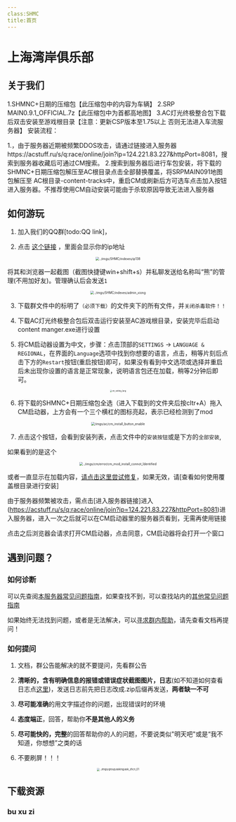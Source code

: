 ```yaml
---
class:SHMC
title:首页
---
```


# 上海湾岸俱乐部

## 关于我们



1.SHMNC+日期的压缩包【此压缩包中的内容为车辆】
2.SRP MAIN0.9.1_OFFICIAL.7z【此压缩包中为首都高地图】
3.AC灯光终极整合包下载后双击安装至游戏根目录【注意：更新CSP版本至1.75以上 否则无法进入车流服务器】
安装流程：

1.，由于服务器近期被频繁DDOS攻击，请通过链接进入服务器https://acstuff.ru/s/q:race/online/join?ip=124.221.83.227&httpPort=8081，搜索到服务器收藏后可通过CM搜索。
2.搜索到服务器后进行车包安装，将下载的SHMNC+日期压缩包解压至AC根目录点击全部替换覆盖，将SRPMAIN091地图包解压至 AC根目录-content-tracks中，重启CM或刷新后方可选车点击加入按钮进入服务器。不推荐使用CM自动安装可能由于杀软原因导致无法进入服务器


## 如何游玩

1. 加入我们的QQ群[todo:QQ link]，

2. 点击 [这个链接](https://www.ip138.com) ，里面会显示你的ip地址

<div align=center> <img src="../imgs/SHMC/indexes/ip138.png" alt="../imgs/SHMC/indexes/ip138" style="zoom: 50%;" /> </div>

将其和浏览器一起截图（截图快捷键win+shift+s）并私聊发送给名称叫“熊”的管理(不用加好友)。管理确认后会发送`1`

<div align=center> <img src="../imgs/SHMC/indexes/admin_xiong.png" alt="../imgs/SHMC/indexes/admin_xiong" style="zoom: 50%;" /> </div>

3. 下载群文件中的标明了`（必须下载）`的文件夹下的所有文件，并`关闭杀毒软件！！`

4. 下载AC灯光终极整合包后双击运行安装至AC游戏根目录，安装完毕后启动content manger.exe进行设置

5. 将CM启动器设置为中文，步骤：点击顶部的`SETTINGS` → `LANGUAGE & REGIONAL`，在界面的`Language`选项中找到你想要的语言，点击，稍等片刻后点击下方的`Restart`按钮(重启按钮)即可，如果没有看到中文选项或选择并重启后未出现你设置的语言是正常现象，说明语言包还在加载，稍等2分钟后即可。

<div align=center> <img src="../imgs/cm/error/cm_setting_lang.png" alt="cm_setting_lang" align=center; style="zoom:30%;" /> </div>


6. 将下载的SHMNC+日期压缩包全选（进入下载到的文件夹后按cltr+A）拖入CM启动器，上方会有一个三个横杠的图标亮起，表示已经检测到了mod

<div align=center> <img src="/imgs/ac/cm_install_button_enable.png" alt="/imgs/ac/cm_install_button_enable" style="zoom: 50%;" /> </div>

7. 点击这个按钮，会看到安装列表，点击文件中的`安装按钮`或是下方的`全部安装`,


如果看到的是这个

<div align=center> <img src="../imgs/cm/error/cm_mod_install_connot_Identified.png" alt="../imgs/cm/error/cm_mod_install_connot_Identified" style="zoom: 50%;" /> </div>

或者一直显示在加载内容，[请点击这里尝试修复](/zh/page_CM/error.html#导入mod压缩包文件后无法识别-显示灰色)，如果无效，请[查看如何使用覆盖根目录进行安装]

由于服务器频繁被攻击，需点击[进入服务器链接]进入(https://acstuff.ru/s/q:race/online/join?ip=124.221.83.227&httpPort=8081)进入服务器，进入一次之后就可以在CM启动器里的服务器页看到，无需再使用链接

点击之后浏览器会请求打开CM启动器，点击同意，CM启动器将会打开一个窗口
## 遇到问题？

### 如何诊断

可以先查阅[本服务器常见问题指南]()，如果查找不到，可以查找站内的[其他常见问题指南](todo:做一个常见问题诊断液面引导列表页)

如果始终无法找到问题，或者是无法解决，可以[寻求群内帮助](###如何提问)，请先查看文档再提问！
### 如何提问

1. 文档，群公告能解决的就不要提问，先看群公告

2. **清晰的，含有明确信息的报错或错误症状截图图片，日志**(如不知道如何查看日志点[这里]())，发送日志前先把日志改成.zip后缀再发送，**两者缺一不可**

3. **尽可能准确**的用文字描述你的问题，出现错误时的环境

4. **态度端正**，回答，帮助你**不是其他人的义务**

5. **尽可能快的，完整**的回答帮助你的人的问题，不要说类似"明天吧"或是“我不知道，你想想”之类的话

6. 不要刷屏！！！

<div align=center> <img src="../imgs/group/asking/ask_zhcn_01.jpeg" alt="../imgs/group/asking/ask_zhcn_01" style="zoom: 40%;" /> </div>

## 下载资源

### bu xu zi
